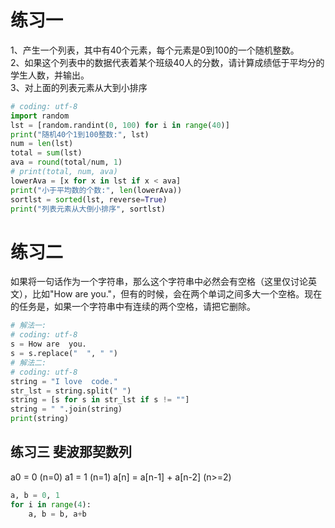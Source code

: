 # 练习一
1、产生一个列表，其中有40个元素，每个元素是0到100的一个随机整数。<br>
2、如果这个列表中的数据代表着某个班级40人的分数，请计算成绩低于平均分的学生人数，并输出。<br>
3、对上面的列表元素从大到小排序

```python
# coding: utf-8
import random
lst = [random.randint(0, 100) for i in range(40)]
print("随机40个1到100整数:", lst)
num = len(lst)
total = sum(lst)
ava = round(total/num, 1)
# print(total, num, ava)
lowerAva = [x for x in lst if x < ava]
print("小于平均数的个数:", len(lowerAva))
sortlst = sorted(lst, reverse=True)
print("列表元素从大倒小排序", sortlst)

```

# 练习二
如果将一句话作为一个字符串，那么这个字符串中必然会有空格（这里仅讨论英文），比如"How are you."，但有的时候，会在两个单词之间多大一个空格。现在的任务是，如果一个字符串中有连续的两个空格，请把它删除。
```python
# 解法一:
# coding: utf-8
s = How are  you.
s = s.replace("  ", " ")
# 解法二:
# coding: utf-8
string = "I love  code."
str_lst = string.split(" ")
string = [s for s in str_lst if s != ""]
string = " ".join(string)
print(string)
```

## 练习三 斐波那契数列
a0 = 0                (n=0)
a1 = 1                (n=1)
a[n] = a[n-1] + a[n-2]  (n>=2)

```python
a, b = 0, 1
for i in range(4):
    a, b = b, a+b
```